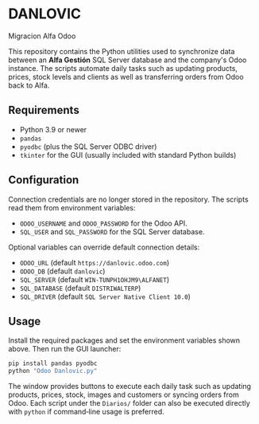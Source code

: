 # DANLOVIC
Migracion Alfa Odoo

This repository contains the Python utilities used to synchronize data
between an **Alfa Gestión** SQL Server database and the company's Odoo
instance.  The scripts automate daily tasks such as updating products,
prices, stock levels and clients as well as transferring orders from
Odoo back to Alfa.

## Requirements

- Python 3.9 or newer
- `pandas`
- `pyodbc` (plus the SQL Server ODBC driver)
- `tkinter` for the GUI (usually included with standard Python builds)

## Configuration

Connection credentials are no longer stored in the repository. The scripts read them from environment variables:

- `ODOO_USERNAME` and `ODOO_PASSWORD` for the Odoo API.
- `SQL_USER` and `SQL_PASSWORD` for the SQL Server database.

Optional variables can override default connection details:

- `ODOO_URL` (default `https://danlovic.odoo.com`)
- `ODOO_DB` (default `danlovic`)
- `SQL_SERVER` (default `WIN-TUNPH1OHJM9\ALFANET`)
- `SQL_DATABASE` (default `DISTRIWALTERP`)
- `SQL_DRIVER` (default `SQL Server Native Client 10.0`)

## Usage

Install the required packages and set the environment variables shown
above.  Then run the GUI launcher:

```bash
pip install pandas pyodbc
python "Odoo Danlovic.py"
```

The window provides buttons to execute each daily task such as
updating products, prices, stock, images and customers or syncing
orders from Odoo.  Each script under the `Diarios/` folder can also be
executed directly with `python` if command‑line usage is preferred.
